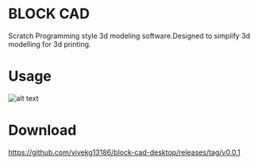 # BLOCK CAD

Scratch Programming style 3d modeling software.Designed to simplify 3d modelling for 3d printing.

# Usage


![alt text](https://github.com/vivekg13186/block-cad-desktop/blob/master/help.png?raw=true)

# Download 

https://github.com/vivekg13186/block-cad-desktop/releases/tag/v0.0.1
